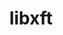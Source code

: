 ---
title: "libxft"
layout: cache
categories: [package, develop-2024-08-04]
meta: {"versions": ["2.3.8"], "compilers": ["oneapi@=2024.2.0"], "oss": ["ubuntu22.04"], "platforms": ["linux"], "targets": ["x86_64_v3"], "stacks": ["e4s-oneapi", "root"], "num_specs": 1, "num_specs_by_stack": {"e4s-oneapi": 1, "root": 1}}
spec_details: [{"hash": "ixykwkeubnk67nvfzxqygkc23kdwvp7v", "compiler": "oneapi@=2024.2.0", "versions": ["2.3.8"], "os": "ubuntu22.04", "platform": "linux", "target": "x86_64_v3", "variants": ["build_system=autotools"], "stacks": ["e4s-oneapi", "root"], "size": "-", "tarball": "https://binaries.spack.io/releases/develop-2024-08-04/build_cache/linux-ubuntu22.04-x86_64_v3/oneapi-2024.2.0/libxft-2.3.8/linux-ubuntu22.04-x86_64_v3-oneapi-2024.2.0-libxft-2.3.8-ixykwkeubnk67nvfzxqygkc23kdwvp7v.spack"}]
---